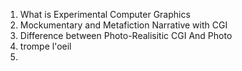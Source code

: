 1. What is Experimental Computer Graphics
2. Mockumentary and Metafiction Narrative with CGI
3. Difference between Photo-Realisitic CGI And Photo
4. trompe l'oeil
5. 
